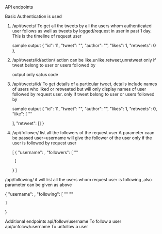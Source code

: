 API endpoints

Basic Authentication is used 

1) /api/tweets/
   To get all the tweets by all the users whom authenticated user follows as well as tweets by logged/request in user in past 1 day.
   This is the timeline of request user

   sample output
    {
        "id": 11,
        "tweet": "",
        "author": "",
        "likes": 1,
        "retweets": 0
    },



2) /api/tweets/id/action/
   action can be like,unlike,retweet,unretweet
   only if tweet belong to user or users followed by

   output only satus code




3) /api/tweets/id/
   To get details of a particular tweet, details include names of users who liked or retweeted but will only display names of user followed by request user.
   only if tweet belong to user or users followed by

      sample output
   {
    "id": 11,
    "tweet": "",
    "author": "",
    "likes": 1,
    "retweets": 0,
    "like": [
    ""
        
    ],
    "retweet": []
}



4) /api/follower/
   list all the followers of the request user
   A parameter caan be passed user=username will give the follower of the user only if the user is followed by request user

   [
    {
        "username": ,
        "followers": [
        ""
            
        ]
    }
]

  /api/following/
  it will list all the users whom request user is following ,also parameter can be given as above

  {
    "username": ,
    "following": [
    ""
    ""
       
    ]
}



Additional endpoints
api/follow/username To follow a user
api/unfolow/username  To unfollow a user